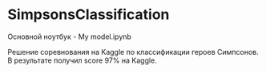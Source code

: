 # SimpsonsClassification

Основной ноутбук - My model.ipynb 

Решение соревнования на Kaggle по классификации героев Симпсонов. В результате получил score 97% на Kaggle. 
